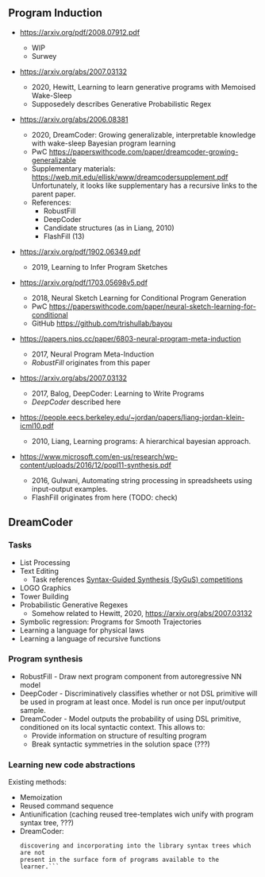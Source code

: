 Program Induction
-----------------

* https://arxiv.org/pdf/2008.07912.pdf
  - WIP
  - Surwey

* https://arxiv.org/abs/2007.03132
  - 2020, Hewitt, Learning to learn generative programs with Memoised Wake-Sleep
  - Supposedely describes Generative Probabilistic Regex

* https://arxiv.org/abs/2006.08381
  - 2020, DreamCoder: Growing generalizable, interpretable knowledge with
    wake-sleep Bayesian program learning
  - PwC https://paperswithcode.com/paper/dreamcoder-growing-generalizable
  - Supplementary materials:
    https://web.mit.edu/ellisk/www/dreamcodersupplement.pdf Unfortunately, it
    looks like supplementary has a recursive links to the parent paper.
  - References:
    + RobustFill
    + DeepCoder
    + Candidate structures (as in Liang, 2010)
    + FlashFill (13)

* https://arxiv.org/pdf/1902.06349.pdf
  - 2019, Learning to Infer Program Sketches

* https://arxiv.org/pdf/1703.05698v5.pdf
  - 2018, Neural Sketch Learning for Conditional Program Generation
  - PwC https://paperswithcode.com/paper/neural-sketch-learning-for-conditional
  - GitHub https://github.com/trishullab/bayou

* https://papers.nips.cc/paper/6803-neural-program-meta-induction
  - 2017, Neural Program Meta-Induction
  - *RobustFill* originates from this paper

* https://arxiv.org/abs/2007.03132
  - 2017, Balog, DeepCoder: Learning to Write Programs
  - *DeepCoder* described here

* https://people.eecs.berkeley.edu/~jordan/papers/liang-jordan-klein-icml10.pdf
  - 2010, Liang, Learning programs: A hierarchical bayesian approach.

* https://www.microsoft.com/en-us/research/wp-content/uploads/2016/12/popl11-synthesis.pdf
  - 2016, Gulwani, Automating string processing in spreadsheets using
    input-output examples.
  - FlashFill originates from here (TODO: check)

DreamCoder
----------

### Tasks

* List Processing
* Text Editing
  - Task references [Syntax-Guided Synthesis (SyGuS) competitions](https://sygus.org/)
* LOGO Graphics
* Tower Building
* Probabilistic Generative Regexes
  - Somehow related to Hewitt, 2020, https://arxiv.org/abs/2007.03132
* Symbolic regression: Programs for Smooth Trajectories
* Learning a language for physical laws
* Learning a language of recursive functions

### Program synthesis

* RobustFill - Draw next program component from autoregressive NN model
* DeepCoder - Discriminatively classifies whether or not DSL primitive will be
  used in program at least once. Model is run once per input/output sample.
* DreamCoder - Model outputs the probability of using DSL primitive, conditioned
  on its local syntactic context. This allows to:
  - Provide information on structure of resulting program
  - Break syntactic symmetries in the solution space (???)

### Learning new code abstractions

Existing methods:

* Memoization
* Reused command sequence
* Antiunification (caching reused tree-templates wich unify with program syntax
  tree, ???)
* DreamCoder:
  ``` Our abstraction sleep algorithm works through automatic refactoring,
  discovering and incorporating into the library syntax trees which are not
  present in the surface form of programs available to the learner.```




